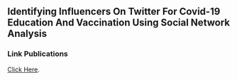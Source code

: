 ## Identifying Influencers On Twitter For Covid-19 Education And Vaccination Using Social Network Analysis

### Link Publications
[Click Here](https://ieeexplore.ieee.org/document/9537011).
